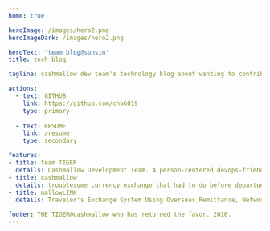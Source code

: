```yaml
---
home: true

heroImage: /images/hero2.png
heroImageDark: /images/hero2.png

heroText: 'team blog@sunsin'
title: tech blog

tagline: cashmallow dev team's technology blog about wanting to contribute to the open source ecosystem

actions:
  - text: GITHUB
    link: https://github.com/cho6019
    type: primary
  
  - text: RESUME
    link: /resume
    type: secondary

features:
- title: team TIGER
  details: Cashmallow Development Team. A person-centered devops-friendly software developer organization that makes and operates more than customers want one step faster than the market.
- title: cashmallow
  details: troublesome currency exchange that had to do before departue. start a reliable trip by using Cashmallow exchange service.
- title: mallowLINK
  details: Traveler's Exchange System Using Overseas Remittance, Network Solution for Financial Institutions

footer: THE TIGER@cashmallow who has returned the favor. 2016.
---
```

